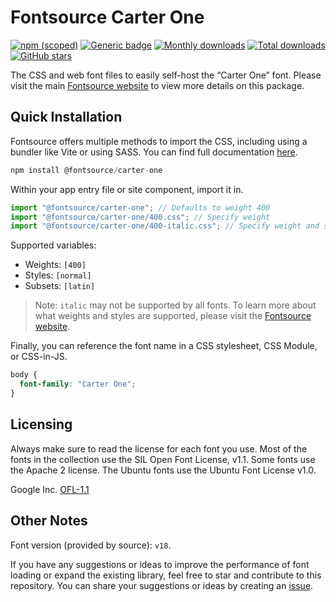 # Fontsource Carter One

[![npm (scoped)](https://img.shields.io/npm/v/@fontsource/carter-one?color=brightgreen)](https://www.npmjs.com/package/@fontsource/carter-one) [![Generic badge](https://img.shields.io/badge/fontsource-passing-brightgreen)](https://github.com/fontsource/fontsource) [![Monthly downloads](https://badgen.net/npm/dm/@fontsource/carter-one)](https://github.com/fontsource/fontsource) [![Total downloads](https://badgen.net/npm/dt/@fontsource/carter-one)](https://github.com/fontsource/fontsource) [![GitHub stars](https://img.shields.io/github/stars/fontsource/fontsource.svg?style=social&label=Star)](https://github.com/fontsource/fontsource/stargazers)

The CSS and web font files to easily self-host the “Carter One” font. Please visit the main [Fontsource website](https://fontsource.org/fonts/carter-one) to view more details on this package.

## Quick Installation

Fontsource offers multiple methods to import the CSS, including using a bundler like Vite or using SASS. You can find full documentation [here](https://fontsource.org/docs/getting-started/introduction).

```javascript
npm install @fontsource/carter-one
```

Within your app entry file or site component, import it in.

```javascript
import "@fontsource/carter-one"; // Defaults to weight 400
import "@fontsource/carter-one/400.css"; // Specify weight
import "@fontsource/carter-one/400-italic.css"; // Specify weight and style
```

Supported variables:
- Weights: `[400]`
- Styles: `[normal]`
- Subsets: `[latin]`

> Note: `italic` may not be supported by all fonts. To learn more about what weights and styles are supported, please visit the [Fontsource website](https://fontsource.org/fonts/carter-one).

Finally, you can reference the font name in a CSS stylesheet, CSS Module, or CSS-in-JS.

```css
body {
  font-family: "Carter One";
}
```

## Licensing
Always make sure to read the license for each font you use. Most of the fonts in the collection use the SIL Open Font License, v1.1. Some fonts use the Apache 2 license. The Ubuntu fonts use the Ubuntu Font License v1.0.

Google Inc.
[OFL-1.1](http://scripts.sil.org/OFL)

## Other Notes
Font version (provided by source): `v18`.

If you have any suggestions or ideas to improve the performance of font loading or expand the existing library, feel free to star and contribute to this repository. You can share your suggestions or ideas by creating an [issue](https://github.com/fontsource/fontsource/issues).